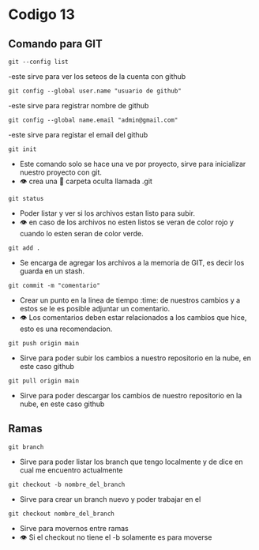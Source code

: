 # Codigo 13

## Comando para GIT
```
git --config list
```
-este sirve para ver los seteos de la cuenta con github

```
git config --global user.name "usuario de github"
```
-este sirve para registrar nombre de github

```
git config --global name.email "admin@gmail.com"
```
-este sirve para registar el email del github

```
git init
```
- Este comando solo se hace una ve por proyecto, sirve para inicializar nuestro proyecto con git.
- :eye: crea una :file_folder: carpeta oculta llamada .git

```
git status
```
- Poder listar y ver si los archivos estan listo para subir.
- :eye: en caso de los archivos no esten listos se veran de color rojo y cuando lo esten seran de color verde.


```
git add .
```
- Se encarga de agregar los archivos a la memoria de GIT, es decir los guarda en un stash.

```
git commit -m "comentario"
```
- Crear un punto en la linea de tiempo :time: de nuestros cambios y a estos se le es posible adjuntar un comentario.
- :eye: Los comentarios deben estar relacionados a los cambios que hice, esto es una recomendacion.

```
git push origin main
```
- Sirve para poder subir los cambios a nuestro repositorio en la nube, en este caso github


```
git pull origin main
```
- Sirve para poder descargar los cambios de nuestro repositorio en la nube, en este caso github

## Ramas
```
git branch
```
- Sirve para poder listar los branch que tengo localmente y de dice en cual me encuentro actualmente


```
git checkout -b nombre_del_branch
```
- Sirve para crear un branch nuevo y poder trabajar en el

```
git checkout nombre_del_branch
```
- Sirve para movernos entre ramas
- :eye: Si el checkout no tiene el -b solamente es para moverse
